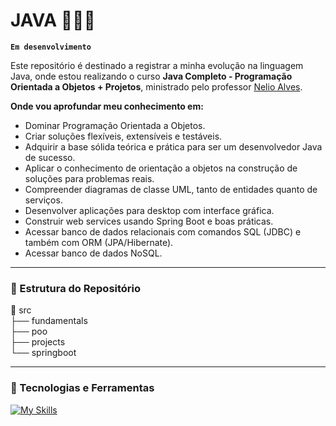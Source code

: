 # JAVA 🧑🏽‍💻
**`Em desenvolvimento`**

Este repositório é destinado a registrar a minha evolução na linguagem Java, onde estou realizando o curso **Java Completo - Programação Orientada a Objetos + Projetos**, ministrado pelo professor <a href="https://www.udemy.com/user/nelio-alves/" target="_blank">Nelio Alves</a>.

**Onde vou aprofundar meu conhecimento em:**
<ul>
<li>Dominar Programação Orientada a Objetos.</li>
<li>Criar soluções flexíveis, extensíveis e testáveis.</li>
<li>Adquirir a base sólida teórica e prática para ser um desenvolvedor Java de sucesso.</li>
<li>Aplicar o conhecimento de orientação a objetos na construção de soluções para problemas reais.</li>
<li>Compreender diagramas de classe UML, tanto de entidades quanto de serviços.</li>
<li>Desenvolver aplicações para desktop com interface gráfica.</li>
<li>Construir web services usando Spring Boot e boas práticas.</li>
<li>Acessar banco de dados relacionais com comandos SQL (JDBC) e também com ORM (JPA/Hibernate).</li>
<li>Acessar banco de dados NoSQL.</li>
</ul>

---

### 📂 Estrutura do Repositório
📁 src<br>
├── fundamentals<br>
├── poo<br>
├── projects<br>
└── springboot<br>


--- 

### 🚀 Tecnologias e Ferramentas
[![My Skills](https://skillicons.dev/icons?i=java,spring,mysql,git)](https://skillicons.dev)
